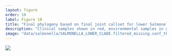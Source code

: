 ```yaml
---
layout: figure
order: 10
label: Figure 10
title: "Final phylogeny based on final joint callset for lower Salmonella group"
description: "Clinical samples shown in red, environmental samples in green.Black samples are all clinical PNUSA samples"
image: "data/salmonella/SALMONELLA_LOWER_CLADE.filtered_missing.conf_thresh5.missingness_thresh0.05.tree.png"
---
```

<img src="{{ site.baseurl }}/data/salmonella/SALMONELLA_LOWER_CLADE.filtered_missing.conf_thresh5.missingness_thresh0.05.tree.png">
